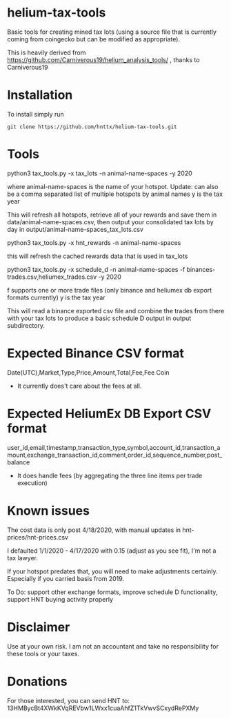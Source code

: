 # helium-tax-tools
Basic tools for creating mined tax lots (using a source file that is currently coming from coingecko but can be modified as appropriate).

This is heavily derived from https://github.com/Carniverous19/helium_analysis_tools/ , thanks to Carniverous19

# Installation
To install simply run

    git clone https://github.com/hnttx/helium-tax-tools.git


# Tools
python3 tax_tools.py -x tax_lots -n animal-name-spaces -y 2020

where animal-name-spaces is the name of your hotspot. Update: can also be a comma separated list of multiple hotspots by animal names
y is the tax year

This will refresh all hotspots, retrieve all of your rewards and save them in data/animal-name-spaces.csv, then output your consolidated tax lots by day in output/animal-name-spaces_tax_lots.csv


python3 tax_tools.py -x hnt_rewards -n animal-name-spaces

this will refresh the cached rewards data that is used in tax_lots


python3 tax_tools.py -x schedule_d -n animal-name-spaces -f binances-trades.csv,heliumex_trades.csv -y 2020

f supports one or more trade files (only binance and heliumex db export formats currently)
y is the tax year

This will read a binance exported csv file and combine the trades from there with your tax lots to produce a basic schedule D output in output subdirectory.


# Expected Binance CSV format

Date(UTC),Market,Type,Price,Amount,Total,Fee,Fee Coin
* It currently does't care about the fees at all.

# Expected HeliumEx DB Export CSV format
user_id,email,timestamp,transaction_type,symbol,account_id,transaction_amount,exchange_transaction_id,comment,order_id,sequence_number,post_balance
* It does handle fees (by aggregating the three line items per trade execution)


# Known issues
The cost data is only post 4/18/2020, with manual updates in hnt-prices/hnt-prices.csv

I defaulted 1/1/2020 - 4/17/2020 with 0.15 (adjust as you see fit), I'm not a tax lawyer. 

If your hotspot predates that, you will need to make adjustments certainly. Especially if you carried basis from 2019.

To Do: support other exchange formats, improve schedule D functionality, support HNT buying activity properly

# Disclaimer
Use at your own risk. I am not an accountant and take no responsibility for these tools or your taxes.

# Donations
For those interested, you can send HNT to: 13HMBycBt4XWkKVqREVbw1LWxx1cuaAhfZ1TkVwvSCxydRePXMy
